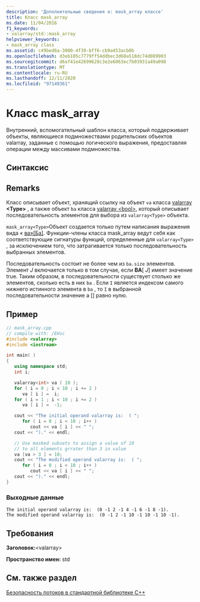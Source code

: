 ```yaml
---
description: 'Дополнительные сведения о: mask_array классе'
title: Класс mask_array
ms.date: 11/04/2016
f1_keywords:
- valarray/std::mask_array
helpviewer_keywords:
- mask_array class
ms.assetid: c49bed6a-3000-4f39-bff6-cb9a453acb0b
ms.openlocfilehash: d3eb105c7779ff54ddbec3d68a518dc74d089903
ms.sourcegitcommit: d6af41e42699628c3e2e6063ec7b03931a49a098
ms.translationtype: MT
ms.contentlocale: ru-RU
ms.lasthandoff: 12/11/2020
ms.locfileid: "97149361"
---
```

# <a name="mask_array-class"></a>Класс mask_array

Внутренний, вспомогательный шаблон класса, который поддерживает объекты, являющиеся подмножествами родительских объектов valarray, заданные с помощью логического выражения, предоставляя операции между массивами подмножества.

## <a name="syntax"></a>Синтаксис

## <a name="remarks"></a>Remarks

Класс описывает объект, хранящий ссылку на объект `va` класса [valarray](../standard-library/valarray-class.md) **\<Type>** , а также объект `ba` класса [valarray \<bool>](../standard-library/valarray-bool-class.md), который описывает последовательность элементов для выбора из `valarray<Type>` объекта.

`mask_array<Type>`Объект создается только путем написания выражения вида « [ва»&#91;Ба&#93;](../standard-library/valarray-class.md#op_at). Функции-члены класса mask_array ведут себя как соответствующие сигнатуры функций, определенные для `valarray<Type>` , за исключением того, что затрагивается только последовательность выбранных элементов.

Последовательность состоит не более чем из `ba.size` элементов. Элемент *J* включается только в том случае, если **BA**[ *J*] имеет значение true. Таким образом, в последовательности существует столько же элементов, сколько есть в них `ba` . Если `I` является индексом самого нижнего истинного элемента в `ba` , то `I` в выбранной последовательности значение a [] равно нулю.

## <a name="example"></a>Пример

```cpp
// mask_array.cpp
// compile with: /EHsc
#include <valarray>
#include <iostream>

int main( )
{
   using namespace std;
   int i;

   valarray<int> va ( 10 );
   for ( i = 0 ; i < 10 ; i += 2 )
      va [ i ] =  i;
   for ( i = 1 ; i < 10 ; i += 2 )
      va [ i ] =  -1;

   cout << "The initial operand valarray is:  ( ";
      for ( i = 0 ; i < 10 ; i++ )
         cout << va [ i ] << " ";
   cout << ")." << endl;

   // Use masked subsets to assign a value of 10
   // to all elements grrater than 3 in value
   va [va > 3 ] = 10;
   cout << "The modified operand valarray is:  ( ";
      for ( i = 0 ; i < 10 ; i++ )
         cout << va [ i ] << " ";
   cout << ")." << endl;
}
```

### <a name="output"></a>Выходные данные

```Output
The initial operand valarray is:  (0 -1 2 -1 4 -1 6 -1 8 -1).
The modified operand valarray is:  (0 -1 2 -1 10 -1 10 -1 10 -1).
```

## <a name="requirements"></a>Требования

**Заголовок:**\<valarray>

**Пространство имен:** std

## <a name="see-also"></a>См. также раздел

[Безопасность потоков в стандартной библиотеке C++](../standard-library/thread-safety-in-the-cpp-standard-library.md)
